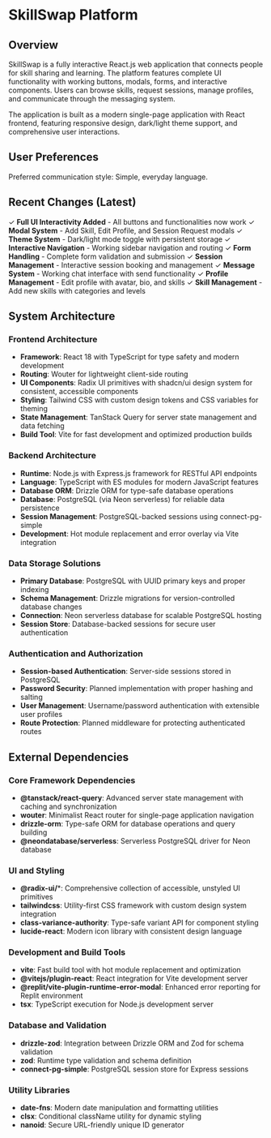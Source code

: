 # SkillSwap Platform

## Overview

SkillSwap is a fully interactive React.js web application that connects people for skill sharing and learning. The platform features complete UI functionality with working buttons, modals, forms, and interactive components. Users can browse skills, request sessions, manage profiles, and communicate through the messaging system.

The application is built as a modern single-page application with React frontend, featuring responsive design, dark/light theme support, and comprehensive user interactions.

## User Preferences

Preferred communication style: Simple, everyday language.

## Recent Changes (Latest)

✓ **Full UI Interactivity Added** - All buttons and functionalities now work
✓ **Modal System** - Add Skill, Edit Profile, and Session Request modals
✓ **Theme System** - Dark/light mode toggle with persistent storage
✓ **Interactive Navigation** - Working sidebar navigation and routing
✓ **Form Handling** - Complete form validation and submission
✓ **Session Management** - Interactive session booking and management
✓ **Message System** - Working chat interface with send functionality
✓ **Profile Management** - Edit profile with avatar, bio, and skills
✓ **Skill Management** - Add new skills with categories and levels

## System Architecture

### Frontend Architecture
- **Framework**: React 18 with TypeScript for type safety and modern development
- **Routing**: Wouter for lightweight client-side routing
- **UI Components**: Radix UI primitives with shadcn/ui design system for consistent, accessible components
- **Styling**: Tailwind CSS with custom design tokens and CSS variables for theming
- **State Management**: TanStack Query for server state management and data fetching
- **Build Tool**: Vite for fast development and optimized production builds

### Backend Architecture
- **Runtime**: Node.js with Express.js framework for RESTful API endpoints
- **Language**: TypeScript with ES modules for modern JavaScript features
- **Database ORM**: Drizzle ORM for type-safe database operations
- **Database**: PostgreSQL (via Neon serverless) for reliable data persistence
- **Session Management**: PostgreSQL-backed sessions using connect-pg-simple
- **Development**: Hot module replacement and error overlay via Vite integration

### Data Storage Solutions
- **Primary Database**: PostgreSQL with UUID primary keys and proper indexing
- **Schema Management**: Drizzle migrations for version-controlled database changes
- **Connection**: Neon serverless database for scalable PostgreSQL hosting
- **Session Store**: Database-backed sessions for secure user authentication

### Authentication and Authorization
- **Session-based Authentication**: Server-side sessions stored in PostgreSQL
- **Password Security**: Planned implementation with proper hashing and salting
- **User Management**: Username/password authentication with extensible user profiles
- **Route Protection**: Planned middleware for protecting authenticated routes

## External Dependencies

### Core Framework Dependencies
- **@tanstack/react-query**: Advanced server state management with caching and synchronization
- **wouter**: Minimalist React router for single-page application navigation
- **drizzle-orm**: Type-safe ORM for database operations and query building
- **@neondatabase/serverless**: Serverless PostgreSQL driver for Neon database

### UI and Styling
- **@radix-ui/***: Comprehensive collection of accessible, unstyled UI primitives
- **tailwindcss**: Utility-first CSS framework with custom design system integration
- **class-variance-authority**: Type-safe variant API for component styling
- **lucide-react**: Modern icon library with consistent design language

### Development and Build Tools
- **vite**: Fast build tool with hot module replacement and optimization
- **@vitejs/plugin-react**: React integration for Vite development server
- **@replit/vite-plugin-runtime-error-modal**: Enhanced error reporting for Replit environment
- **tsx**: TypeScript execution for Node.js development server

### Database and Validation
- **drizzle-zod**: Integration between Drizzle ORM and Zod for schema validation
- **zod**: Runtime type validation and schema definition
- **connect-pg-simple**: PostgreSQL session store for Express sessions

### Utility Libraries
- **date-fns**: Modern date manipulation and formatting utilities
- **clsx**: Conditional className utility for dynamic styling
- **nanoid**: Secure URL-friendly unique ID generator